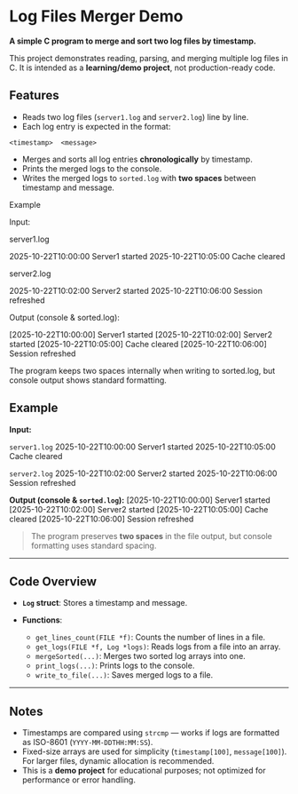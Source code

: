 

# Log Files Merger Demo

**A simple C program to merge and sort two log files by timestamp.**

This project demonstrates reading, parsing, and merging multiple log files in C. It is intended as a **learning/demo project**, not production-ready code.

## Features

* Reads two log files (`server1.log` and `server2.log`) line by line.
* Each log entry is expected in the format:

```
<timestamp>  <message>
```

* Merges and sorts all log entries **chronologically** by timestamp.
* Prints the merged logs to the console.
* Writes the merged logs to `sorted.log` with **two spaces** between timestamp and message.

Example

Input:

server1.log

2025-10-22T10:00:00  Server1 started
2025-10-22T10:05:00  Cache cleared


server2.log

2025-10-22T10:02:00  Server2 started
2025-10-22T10:06:00  Session refreshed


Output (console & sorted.log):

[2025-10-22T10:00:00] Server1 started
[2025-10-22T10:02:00] Server2 started
[2025-10-22T10:05:00] Cache cleared
[2025-10-22T10:06:00] Session refreshed


The program keeps two spaces internally when writing to sorted.log, but console output shows standard formatting.

## Example

**Input:**

`server1.log`
2025-10-22T10:00:00 Server1 started
2025-10-22T10:05:00 Cache cleared

`server2.log`
2025-10-22T10:02:00 Server2 started
2025-10-22T10:06:00 Session refreshed


**Output (console & `sorted.log`):**
[2025-10-22T10:00:00] Server1 started
[2025-10-22T10:02:00] Server2 started
[2025-10-22T10:05:00] Cache cleared
[2025-10-22T10:06:00] Session refreshed

> The program preserves **two spaces** in the file output, but console formatting uses standard spacing.

---




## Code Overview

* **`Log` struct**: Stores a timestamp and message.
* **Functions**:

  * `get_lines_count(FILE *f)`: Counts the number of lines in a file.
  * `get_logs(FILE *f, Log *logs)`: Reads logs from a file into an array.
  * `mergeSorted(...)`: Merges two sorted log arrays into one.
  * `print_logs(...)`: Prints logs to the console.
  * `write_to_file(...)`: Saves merged logs to a file.

---

## Notes

* Timestamps are compared using `strcmp` — works if logs are formatted as ISO-8601 (`YYYY-MM-DDTHH:MM:SS`).
* Fixed-size arrays are used for simplicity (`timestamp[100]`, `message[100]`). For larger files, dynamic allocation is recommended.
* This is a **demo project** for educational purposes; not optimized for performance or error handling.


